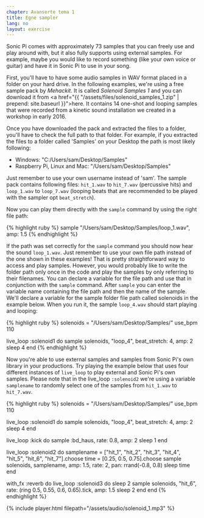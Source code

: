 ```yaml
---
chapter: Avanserte tema 1
title: Egne sampler
lang: no
layout: exercise
---
```


Sonic Pi comes with approximately 73 samples that you can freely use and play around with, but it also fully supports using external samples. For example, maybe you would like to record something (like your own voice or guitar) and have it in Sonic Pi to use in your song.

First, you'll have to have some audio samples in WAV format placed in a folder on your hard drive. In the following examples, we're using a free sample pack by *Mehackit*. It is called *Solenoid Samples 1* and you can download it from <a href="{{ "/assets/files/solenoid_samples_1.zip" | prepend: site.baseurl }}">here</a>. It contains 14 one-shot and looping samples that were recorded from a kinetic sound installation we created in a workshop in early 2016.

Once you have downloaded the pack and extracted the files to a folder, you'll have to check the full path to that folder. For example, if you extracted the files to a folder called 'Samples' on your Desktop the path is most likely following:

* Windows: "C:/Users/sam/Desktop/Samples" 
* Raspberry Pi, Linux and Mac: "/Users/sam/Desktop/Samples" 

Just remember to use your own username instead of 'sam'. The sample pack contains following files: `hit_1.wav` to `hit_7.wav` (percussive hits) and `loop_1.wav` to `loop_7.wav` (looping beats that are recommended to be played with the sampler opt `beat_stretch`).

Now you can play them directly with the `sample` command by using the right file path:

{% highlight ruby %}
sample "/Users/sam/Desktop/Samples/loop_1.wav", amp: 1.5
{% endhighlight %}

If the path was set correctly for the `sample` command you should now hear the sound `loop_1.wav`. Just remember to use your own file path instead of the one shown in these examples! That is pretty straightforward way to access and play samples. However, you would probably like to write the folder path only once in the code and play the samples by only referring to their filenames. You can declare a variable for the file path and use that in conjunction with the `sample` command. After `sample` you can enter the variable name containing the file path and then the name of the sample. We'll declare a variable for the sample folder file path called solenoids in the example below. When you run it, the sample `loop_4.wav` should start playing and looping:

{% highlight ruby %}
solenoids = "/Users/sam/Desktop/Samples/"
use_bpm 110

live_loop :solenoid1 do
  sample solenoids, "loop_4", beat_stretch: 4, amp: 2
  sleep 4
end
{% endhighlight %}

Now you're able to use external samples and samples from Sonic Pi's own library in your productions. Try playing the example below that uses four different instances of `live_loop` to play external and Sonic Pi's own samples. Please note that in the live_loop `:solenoid2` we're using a variable `samplename` to randomly select one of the samples from `hit_1.wav` to `hit_7.wav`.

{% highlight ruby %}
solenoids = "/Users/sam/Desktop/Samples/"
use_bpm 110

live_loop :solenoid1 do
  sample solenoids, "loop_4", beat_stretch: 4, amp: 2
  sleep 4
end

live_loop :kick do
  sample :bd_haus, rate: 0.8, amp: 2
  sleep 1
end

live_loop :solenoid2 do
  samplename = ["hit_1", "hit_2", "hit_3", "hit_4", "hit_5", "hit_6", "hit_7"].choose
  time = [0.25, 0.5, 0.75].choose
  sample solenoids, samplename, amp: 1.5, rate: 2, pan: rrand(-0.8, 0.8)
  sleep time
end

with_fx :reverb do
  live_loop :solenoid3 do
    sleep 2
    sample solenoids, "hit_6", rate: (ring 0.5, 0.55, 0.6, 0.65).tick, amp: 1.5
    sleep 2
  end
end
{% endhighlight %}

{% include player.html filepath="/assets/audio/solenoid_1.mp3" %}

